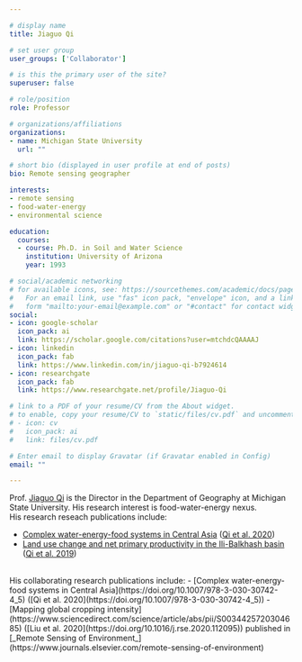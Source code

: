 ```yaml
---

# display name
title: Jiaguo Qi

# set user group
user_groups: ['Collaborator']

# is this the primary user of the site?
superuser: false

# role/position
role: Professor

# organizations/affiliations
organizations:
- name: Michigan State University
  url: ""

# short bio (displayed in user profile at end of posts)
bio: Remote sensing geographer 

interests:
- remote sensing
- food-water-energy
- environmental science

education:
  courses:
  - course: Ph.D. in Soil and Water Science
    institution: University of Arizona
    year: 1993

# social/academic networking
# for available icons, see: https://sourcethemes.com/academic/docs/page-builder/#icons
#   For an email link, use "fas" icon pack, "envelope" icon, and a link in the
#   form "mailto:your-email@example.com" or "#contact" for contact widget.
social:
- icon: google-scholar
  icon_pack: ai
  link: https://scholar.google.com/citations?user=mtchdcQAAAAJ
- icon: linkedin
  icon_pack: fab
  link: https://www.linkedin.com/in/jiaguo-qi-b7924614
- icon: researchgate
  icon_pack: fab
  link: https://www.researchgate.net/profile/Jiaguo-Qi

# link to a PDF of your resume/CV from the About widget.
# to enable, copy your resume/CV to `static/files/cv.pdf` and uncomment the lines below.
# - icon: cv
#   icon_pack: ai
#   link: files/cv.pdf

# Enter email to display Gravatar (if Gravatar enabled in Config)
email: ""

---
```


Prof. [Jiaguo Qi](https://geo.msu.edu/directory/qi-jiaguo.html) is the Director in the Department of Geography at Michigan State University. 
His research interest is food-water-energy nexus. 
<br>
His research reseach publications include:
- [Complex water-energy-food systems in Central Asia](https://doi.org/10.1007/978-3-030-30742-4_5) 
  ([Qi et al. 2020](https://doi.org/10.1007/978-3-030-30742-4_5))
- [Land use change and net primary productivity in the Ili-Balkhash basin](https://doi.org/10.1088/2515-7620/ab5e1f) 
  ([Qi et al. 2019](https://doi.org/10.1088/2515-7620/ab5e1f))
<br>
His collaborating research publications include:
- [Complex water-energy-food systems in Central Asia](https://doi.org/10.1007/978-3-030-30742-4_5) 
  ([Qi et al. 2020](https://doi.org/10.1007/978-3-030-30742-4_5))
- [Mapping global cropping intensity](https://www.sciencedirect.com/science/article/abs/pii/S0034425720304685)
  ([Liu et al. 2020](https://doi.org/10.1016/j.rse.2020.112095))
  published in [_Remote Sensing of Environment_](https://www.journals.elsevier.com/remote-sensing-of-environment)


